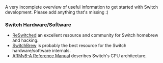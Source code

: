 A very incomplete overview of useful information to get started with Switch development. Please add anything that's missing :)

### Switch Hardware/Software
* [ReSwitched](https://discord.com/invite/ZdqEhed) an excellent resource and community for Switch homebrew and hacking.
* [SwitchBrew](http://switchbrew.org/index.php?title=Main_Page) is probably the best resource for the Switch hardware/software internals.
* [ARMv8-A Reference Manual](https://developer.arm.com/docs/ddi0487/latest/arm-architecture-reference-manual-armv8-for-armv8-a-architecture-profile) describes Switch's CPU architecture.